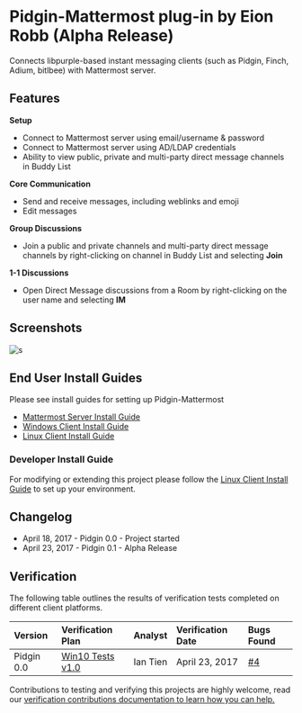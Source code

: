 
# Pidgin-Mattermost plug-in by Eion Robb (Alpha Release)  

Connects libpurple-based instant messaging clients (such as Pidgin, Finch, Adium, bitlbee) with Mattermost server. 

## Features 

**Setup**

- Connect to Mattermost server using email/username & password 
- Connect to Mattermost server using AD/LDAP credentials 
- Ability to view public, private and multi-party direct message channels in Buddy List 

**Core Communication**

- Send and receive messages, including weblinks and emoji  
- Edit messages 

**Group Discussions**

- Join a public and private channels and multi-party direct message channels by right-clicking on channel in Buddy List and selecting **Join** 

**1-1 Discussions**

- Open Direct Message discussions from a Room by right-clicking on the user name and selecting **IM**

## Screenshots

![s](https://cloud.githubusercontent.com/assets/177788/25235037/ccc74a20-2598-11e7-8d31-349808570c8a.png)

## End User Install Guides

Please see install guides for setting up Pidgin-Mattermost 

- [Mattermost Server Install Guide](INSTALL.md#server-install) 
- [Windows Client Install Guide](INSTALL.md#windows-client-install) 
- [Linux Client Install Guide](INSTALL.md#linux-client-install-guide)

### Developer Install Guide 
 
For modifying or extending this project please follow the [Linux Client Install Guide](INSTALL.md#linux-client-install-guide) to set up your environment. 

## Changelog 

- April 18, 2017 - Pidgin 0.0 - Project started 
- April 23, 2017 - Pidgin 0.1 - Alpha Release 

## Verification 

The following table outlines the results of verification tests completed on different client platforms. 

| Version | Verification Plan | Analyst | Verification Date | Bugs Found |  
| :--- | :--- | :--- | :--- | :--- | 
| Pidgin 0.0 | [Win10 Tests v1.0](VERIFICATION.md#win10-tests-v10) | Ian Tien | April 23, 2017 | [#4](https://github.com/EionRobb/purple-mattermost/issues/4) | 

Contributions to testing and verifying this projects are highly welcome, read our [verification contributions documentation to learn how you can help.](VERIFICATION.md#verification-contributions) 
